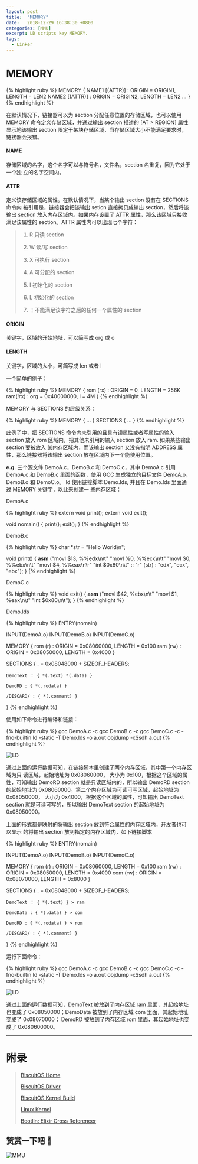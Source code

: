 ```yaml
---
layout: post
title:  "MEMORY"
date:   2018-12-29 16:38:30 +0800
categories: [MMU]
excerpt: LD scripts key MEMORY.
tags:
  - Linker
---
```


# MEMORY

{% highlight ruby %}
MEMORY {
    NAME1 [(ATTR)] : ORIGIN = ORIGIN1, LENGTH = LEN2
    NAME2 [(ATTR)] : ORIGIN = ORIGIN2, LENGTH = LEN2
    ...
}
{% endhighlight %}

在默认情况下，链接器可以为 section 分配任意位置的存储区域，也可以使用 MEMORY 
命令定义存储区域，并通过输出 section 描述的 [AT > REGION] 属性显示地该输出 
section 限定于某块存储区域，当存储区域大小不能满足要求时，链接器会报错。

#### NAME

存储区域的名字，这个名字可以与符号名，文件名，section 名重复，因为它处于一个独
立的名字空间内。

#### ATTR

定义该存储区域的属性。在默认情况下，当某个输出 section 没有在 SECTIONS 命令内
被引用是，链接器会把该输出 setion 直接拷贝成输出 section，然后将该输出 
section 放入内存区域内。如果内存设置了 ATTR 属性，那么该区域只接收满足该属性的 
section。ATTR 属性内可以出现七个字符：

> 1. R 只读 section
>
> 2. W 读/写 section
>
> 3. X 可执行 section
>
> 4. A 可分配的 section
>
> 5. I 初始化的 section
>
> 6. L 初始化的 section
>
> 7. ！不能满足该字符之后的任何一个属性的 section

#### ORIGIN

关键字，区域的开始地址，可以简写成 org 或 o

#### LENGTH

关键字，区域的大小，可简写成 len 或者 l

一个简单的例子：

{% highlight ruby %}
MEMORY
{
    rom (rx) : ORIGIN = 0, LENGTH = 256K
    ram(!rx) : org = 0x40000000, l = 4M
}
{% endhighlight %}

MEMORY 与 SECTIONS 的层级关系：

{% highlight ruby %}
MEMORY { ... }
SECTIONS { ... }
{% endhighlight %}

此例子中，把 SECTIONS 命令内未引用的且具有读属性或者写属性的输入 section 放入
rom 区域内，把其他未引用的输入 section 放入 ram. 如果某些输出 section 要被放入
某内存区域内，而该输出 section 又没有指明 ADDRESS 属性，那么链接器将该输出 
section 放在区域内下一个能使用位置。

**e.g.** 三个源文件 DemoA.c，DemoB.c 和 DemoC.c，其中 DemoA.c 引用 DemoA.c 和 
DemoB.c 里面的函数，使用 GCC 生成独立的目标文件 DemoA.o，DemoB.o 和 DemoC.o。
ld 使用链接脚本 Demo.lds, 并且在 Demo.lds 里面通过 MEMORY 关键字，以此来创建一
些内存区域：

DemoA.c

{% highlight ruby %}
extern void print();
extern void exit();

void nomain()
{
    print();
    exit();
}
{% endhighlight %}

DemoB.c

{% highlight ruby %}
char *str = "Hello World\n";

void print()
{
    __asm__ ("movl $13, %%edx\n\t"
             "movl %0, %%ecx\n\t"
             "movl $0, %%ebx\n\t"
             "movl $4, %%eax\n\r"
             "int $0x80\n\t"
             :: "r" (str) : "edx", "ecx", "ebx");
}
{% endhighlight %}

DemoC.c

{% highlight ruby %}
void exit()
{
    __asm__ ("movl $42, %ebx\n\t"
             "movl $1, %eax\n\t"
             "int $0x80\n\t");
}
{% endhighlight %}

Demo.lds 

{% highlight ruby %}
ENTRY(nomain)

INPUT(DemoA.o)
INPUT(DemoB.o)
INPUT(DemoC.o)

MEMORY
{
    rom (r)   : ORIGIN = 0x08060000, LENGTH = 0x100
    ram (rw)  : ORIGIN = 0x08050000, LENGTH = 0x4000
}

SECTIONS
{
    . = 0x08048000 + SIZEOF_HEADERS;

    DemoText ： { *(.text) *(.data) }

    DemoRD : { *(.rodata) }

    /DISCARD/ : { *(.comment) }
}
{% endhighlight %}

使用如下命令进行编译和链接：

{% highlight ruby %}
gcc DemoA.c -c
gcc DemoB.c -c
gcc DemoC.c -c -fno-builtin
ld -static -T Demo.lds -o a.out
objdump -xSsdh a.out
{% endhighlight %}

![LD](/assets/PDB/BiscuitOS/kernel/MMU000519.png)

通过上面的运行数据可知，在链接脚本里创建了两个内存区域，其中第一个内存区域为只
读区域，起始地址为 0x08060000， 大小为 0x100，根据这个区域的属性，可知输出 
DemoRD section 就是只读区域内的，所以输出 DemoRD section 的起始地址为 
0x08060000。第二个内存区域为可读可写区域，起始地址为 0x08050000， 大小为 
0x4000，根据这个区域的属性，可知输出 DemoText section 就是可读可写的，所以输出
DemoText section 的起始地址为 0x08050000。

上面的形式都是映射的将输出 section 放到符合属性的内存区域内，开发者也可以显示
的将输出 section 放到指定的内存区域内，如下链接脚本

{% highlight ruby %}
ENTRY(nomain)

INPUT(DemoA.o)
INPUT(DemoB.o)
INPUT(DemoC.o)

MEMORY
{
    rom (r)   : ORIGIN = 0x08060000, LENGTH = 0x100
    ram (rw)  : ORIGIN = 0x08050000, LENGTH = 0x4000
    com (rw)  : ORIGIN = 0x08070000, LENGTH = 0x8000
}

SECTIONS
{
    . = 0x08048000 + SIZEOF_HEADERS;

    DemoText ： { *(.text) } > ram

    DemoData : { *(.data) } > com

    DemoRD : { *(.rodata) } > rom

    /DISCARD/ : { *(.comment) }
}
{% endhighlight %}

运行下面命令：

{% highlight ruby %}
gcc DemoA.c -c
gcc DemoB.c -c
gcc DemoC.c -c -fno-builtin
ld -static -T Demo.lds -o a.out
objdump -xSsdh a.out
{% endhighlight %}

![LD](/assets/PDB/BiscuitOS/kernel/MMU000520.png)

通过上面的运行数据可知，DemoText 被放到了内存区域 ram 里面，其起始地址也变成了
0x08050000；DemoData 被放到了内存区域 com 里面，其起始地址变成了 0x08070000；
DemoRD 被放到了内存区域 rom 里面，其起始地址也变成了 0x080600000。

-----------------------------------------------

# <span id="附录">附录</span>

> [BiscuitOS Home](https://biscuitos.github.io/)
>
> [BiscuitOS Driver](/blog/BiscuitOS_Catalogue/)
>
> [BiscuitOS Kernel Build](/blog/Kernel_Build/)
>
> [Linux Kernel](https://www.kernel.org/)
>
> [Bootlin: Elixir Cross Referencer](https://elixir.bootlin.com/linux/latest/source)

## 赞赏一下吧 🙂

![MMU](/assets/PDB/BiscuitOS/kernel/HAB000036.jpg)
